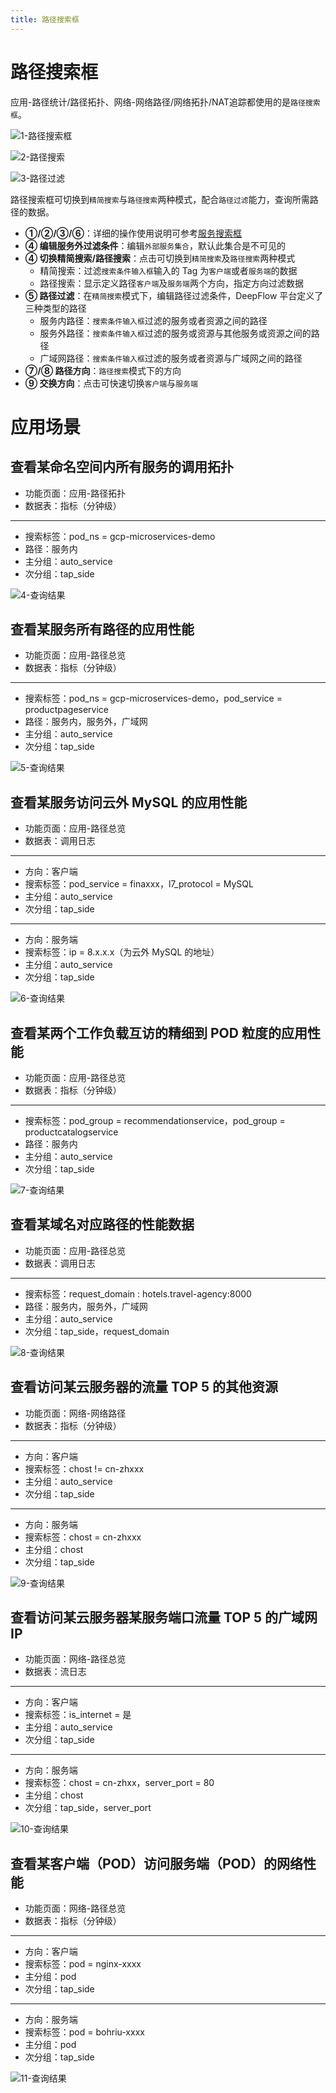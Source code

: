 ```yaml
---
title: 路径搜索框
---
```


# 路径搜索框

应用-路径统计/路径拓扑、网络-网络路径/网络拓扑/NAT追踪都使用的是`路径搜索框`。

![1-路径搜索框](https://yunshan-guangzhou.oss-cn-beijing.aliyuncs.com/pub/pic/20230921650c4f883b6cf.png)

![2-路径搜索](https://yunshan-guangzhou.oss-cn-beijing.aliyuncs.com/pub/pic/20230921650c4f891b970.png)

![3-路径过滤](https://yunshan-guangzhou.oss-cn-beijing.aliyuncs.com/pub/pic/20230921650c4f8a31f4c.png)

路径搜索框可切换到`精简搜索`与`路径搜索`两种模式，配合`路径过滤`能力，查询所需路径的数据。
- **①/②/③/⑥**：详细的操作使用说明可参考[服务搜索框](./02-service_search.md)
- **④ 编辑服务外过滤条件**：编辑`外部服务集合`，默认此集合是不可见的
- **④ 切换精简搜索/路径搜索**：点击可切换到`精简搜索`及`路径搜索`两种模式
  - 精简搜索：过滤`搜索条件输入框`输入的 Tag 为`客户端`或者`服务端`的数据
  - 路径搜索：显示定义路径`客户端`及`服务端`两个方向，指定方向过滤数据
- **⑤ 路径过滤**：在`精简搜索`模式下，编辑路径过滤条件，DeepFlow 平台定义了三种类型的路径
  - 服务内路径：`搜索条件输入框`过滤的服务或者资源之间的路径
  - 服务外路径：`搜索条件输入框`过滤的服务或资源与其他服务或资源之间的路径
  - 广域网路径：`搜索条件输入框`过滤的服务或者资源与广域网之间的路径
- **⑦/⑧ 路径方向**：`路径搜索`模式下的方向
- **⑨ 交换方向**：点击可快速切换`客户端`与`服务端`

# 应用场景

## 查看某命名空间内所有服务的调用拓扑

- 功能页面：应用-路径拓扑
- 数据表：指标（分钟级）
-----------------------------
- 搜索标签：pod_ns = gcp-microservices-demo
- 路径：服务内
- 主分组：auto_service
- 次分组：tap_side

![4-查询结果](https://yunshan-guangzhou.oss-cn-beijing.aliyuncs.com/pub/pic/20230921650c4f8b00145.png)

## 查看某服务所有路径的应用性能

- 功能页面：应用-路径总览
- 数据表：指标（分钟级）
-----------------------------
- 搜索标签：pod_ns = gcp-microservices-demo，pod_service = productpageservice
- 路径：服务内，服务外，广域网
- 主分组：auto_service
- 次分组：tap_side

![5-查询结果](https://yunshan-guangzhou.oss-cn-beijing.aliyuncs.com/pub/pic/20230921650c4f8b659a4.png)

## 查看某服务访问云外 MySQL 的应用性能

- 功能页面：应用-路径总览
- 数据表：调用日志
-----------------------------
- 方向：客户端
- 搜索标签：pod_service = finaxxx，l7_protocol = MySQL
- 主分组：auto_service
- 次分组：tap_side
----------------------------------------
- 方向：服务端
- 搜索标签：ip = 8.x.x.x（为云外 MySQL 的地址）
- 主分组：auto_service
- 次分组：tap_side

![6-查询结果](https://yunshan-guangzhou.oss-cn-beijing.aliyuncs.com/pub/pic/20230921650c4f8c96f16.png)

## 查看某两个工作负载互访的精细到 POD 粒度的应用性能

- 功能页面：应用-路径总览
- 数据表：指标（分钟级）
-----------------------------
- 搜索标签：pod_group = recommendationservice，pod_group = productcatalogservice
- 路径：服务内
- 主分组：auto_service
- 次分组：tap_side

![7-查询结果](https://yunshan-guangzhou.oss-cn-beijing.aliyuncs.com/pub/pic/20230921650c4f8d313a2.png)

## 查看某域名对应路径的性能数据

- 功能页面：应用-路径总览
- 数据表：调用日志
-----------------------------
- 搜索标签：request_domain : hotels.travel-agency:8000
- 路径：服务内，服务外，广域网
- 主分组：auto_service
- 次分组：tap_side，request_domain

![8-查询结果](https://yunshan-guangzhou.oss-cn-beijing.aliyuncs.com/pub/pic/20230921650c4f8de4a50.png)

## 查看访问某云服务器的流量 TOP 5 的其他资源 

- 功能页面：网络-网络路径
- 数据表：指标（分钟级）
------------------------------
- 方向：客户端
- 搜索标签：chost != cn-zhxxx
- 主分组：auto_service
- 次分组：tap_side

-----------------------------
- 方向：服务端
- 搜索标签：chost = cn-zhxxx
- 主分组：chost
- 次分组：tap_side

![9-查询结果](https://yunshan-guangzhou.oss-cn-beijing.aliyuncs.com/pub/pic/20230921650c4f8eb246e.png)

## 查看访问某云服务器某服务端口流量 TOP 5 的广域网 IP

- 功能页面：网络-路径总览
- 数据表：流日志
------------------------------
- 方向：客户端
- 搜索标签：is_internet = 是
- 主分组：auto_service
- 次分组：tap_side

-----------------------------
- 方向：服务端
- 搜索标签：chost = cn-zhxx，server_port = 80
- 主分组：chost
- 次分组：tap_side，server_port

![10-查询结果](https://yunshan-guangzhou.oss-cn-beijing.aliyuncs.com/pub/pic/20230921650c4f8f9ac67.png)

## 查看某客户端（POD）访问服务端（POD）的网络性能

- 功能页面：网络-路径总览
- 数据表：指标（分钟级）
-----------------------------
- 方向：客户端
- 搜索标签：pod = nginx-xxxx
- 主分组：pod
- 次分组：tap_side

------------------------------
- 方向：服务端
- 搜索标签：pod = bohriu-xxxx
- 主分组：pod
- 次分组：tap_side

![11-查询结果](https://yunshan-guangzhou.oss-cn-beijing.aliyuncs.com/pub/pic/20230921650c4f9054a2e.png)
